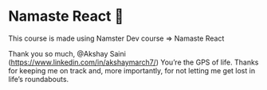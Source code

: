 # Namaste React 🚀

This course is made using Namster Dev course => Namaste React

Thank you so much, @Akshay Saini (https://www.linkedin.com/in/akshaymarch7/) You’re the GPS of life. Thanks for keeping me on track and, more importantly, for not letting me get lost in life’s roundabouts.